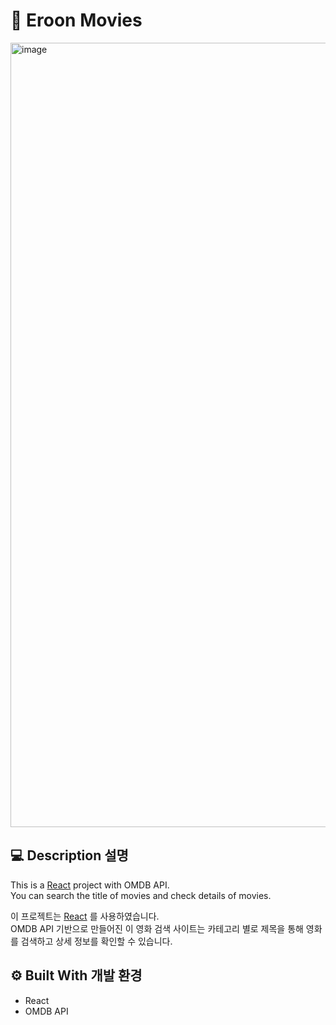 # :blue_heart: Eroon Movies
<img width="1255" alt="image" src="https://github.com/eroonsung/project-eroonmovies/assets/77269204/3be6e5e6-a39c-461b-b82b-66fbd432c709">

## :computer: Description 설명
This is a [React](https://react.dev/) project with OMDB API.  
You can search the title of movies and check details of movies.

이 프로젝트는 [React](https://react.dev/) 를 사용하였습니다.  
OMDB API 기반으로 만들어진 이 영화 검색 사이트는 카테고리 별로 제목을 통해 영화를 검색하고 상세 정보를 확인할 수 있습니다.

## :gear: Built With 개발 환경
- React
- OMDB API
